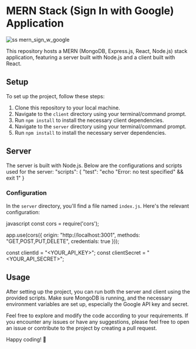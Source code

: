 # MERN Stack (Sign In with Google) Application

![ss mern_sign_w_google](https://github.com/fahadmalikdev/mern-sign-in-with-google/assets/33700606/6f829bea-47cf-45f2-89c7-da2e96d0a8d2)

This repository hosts a MERN (MongoDB, Express.js, React, Node.js) stack application, featuring a server built with Node.js and a client built with React.

## Setup

To set up the project, follow these steps:

1. Clone this repository to your local machine.
2. Navigate to the `client` directory using your terminal/command prompt.
3. Run `npm install` to install the necessary client dependencies.
4. Navigate to the `server` directory using your terminal/command prompt.
5. Run `npm install` to install the necessary server dependencies.

## Server

The server is built with Node.js. Below are the configurations and scripts used for the server:
"scripts": {
    "test": "echo \"Error: no test specified\" && exit 1"
}

### Configuration

In the `server` directory, you'll find a file named `index.js`. Here's the relevant configuration:

javascript
const cors = require('cors');

app.use(cors({
    origin: "http://localhost:3001",
    methods: "GET,POST,PUT,DELETE",
    credentials: true
}));

const clientId = "<YOUR_API_KEY>";
const clientSecret = "<YOUR_API_SECRET>";


## Usage


After setting up the project, you can run both the server and client using the provided scripts. Make sure MongoDB is running, and the necessary environment variables are set up, especially the Google API key and secret.

Feel free to explore and modify the code according to your requirements. If you encounter any issues or have any suggestions, please feel free to open an issue or contribute to the project by creating a pull request.

Happy coding! 🚀
